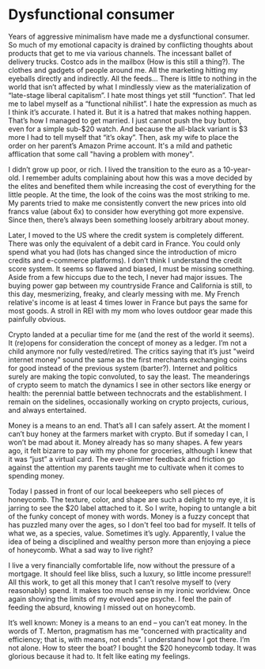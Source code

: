 # Dysfunctional consumer

Years of aggressive minimalism have made me a dysfunctional consumer.  So much of my emotional capacity is drained by conflicting thoughts about products that get to me via various channels. The incessant ballet of delivery trucks. Costco ads in the mailbox (How is this still a thing?). The clothes and gadgets of people around me. All the marketing hitting my eyeballs directly and indirectly. All the feeds… There is little to nothing in the world that isn’t affected by what I mindlessly view as the materialization of “late-stage liberal capitalism”. I hate most things yet still “function”. That led me to label myself as a “functional nihilist”. I hate the expression as much as I think it’s accurate. I hated it. But it is a hatred that makes nothing happen. That’s how I managed to get married.
I just cannot push the buy button, even for a simple sub-$20 watch. And because the all-black variant is $3 more I had to tell myself that “it’s okay”. Then, ask my wife to place the order on her parent’s Amazon Prime account. It's a mild and pathetic afflication that some call "having a problem with money".

I didn’t grow up poor, or rich. I lived the transition to the euro as a 10-year-old. I remember adults complaining about how this was a move decided by the elites and benefited them while increasing the cost of everything for the little people. At the time, the look of the coins was the most striking to me. My parents tried to make me consistently convert the new prices into old francs value (about 6x) to consider how everything got more expensive. Since then, there’s always been something loosely arbitrary about money.

Later, I moved to the US where the credit system is completely different. There was only the equivalent of a debit card in France. You could only spend what you had (lots has changed since the introduction of micro credits and e-commerce platforms). I don’t think I understand the credit score system. It seems so flawed and biased, I must be missing something. Aside from a few hiccups due to the tech, I never had major issues. The buying power gap between my countryside France and California is still, to this day, mesmerizing, freaky, and clearly messing with me. My French relative's income is at least 4 times lower in France but pays the same for most goods. A stroll in REI with my mom who loves outdoor gear made this painfully obvious.

Crypto landed at a peculiar time for me (and the rest of the world it seems). It (re)opens for consideration the concept of money as a ledger. I’m not a child anymore nor fully vested/retired. The critics saying that it’s just "weird internet money" sound the same as the first merchants exchanging coins for good instead of the previous system (barter?). Internet and politics surely are making the topic convoluted, to say the least. The meanderings of crypto seem to match the dynamics I see in other sectors like energy or health: the perennial battle between technocrats and the establishment. I remain on the sidelines, occasionally working on crypto projects, curious, and always entertained.

Money is a means to an end. That’s all I can safely assert. At the moment I can’t buy honey at the farmers market with crypto. But if someday I can, I won’t be mad about it. Money already has so many shapes. A few years ago, it felt bizarre to pay with my phone for groceries, although I knew that it was “just” a virtual card. The ever-slimmer feedback and friction go against the attention my parents taught me to cultivate when it comes to spending money.

Today I passed in front of our local beekeepers who sell pieces of honeycomb. The texture, color, and shape are such a delight to my eye, it is jarring to see the $20 label attached to it. So I write, hoping to untangle a bit of the funky concept of money with words. Money is a fuzzy concept that has puzzled many over the ages, so I don't feel too bad for myself. It tells of what we, as a species, value. Sometimes it’s ugly. Apparently, I value the idea of being a disciplined and wealthy person more than enjoying a piece of honeycomb. What a sad way to live right?

I live a very financially comfortable life, now without the pressure of a mortgage. It should feel like bliss, such a luxury, so little income pressure!! All this work, to get all this money that I can’t resolve myself to (very reasonably) spend. It makes too much sense in my ironic worldview. Once again showing the limits of my evolved ape psyche. I feel the pain of feeding the absurd, knowing I missed out on honeycomb. 

It’s well known: Money is a means to an end – you can’t eat money. In the words of T. Merton, pragmatism has me “concerned with practicality and efficiency; that is, with means, not ends”. I understand how I got there. I’m not alone. How to steer the boat? I bought the $20 honeycomb today. It was glorious because it had to. It felt like eating my feelings.